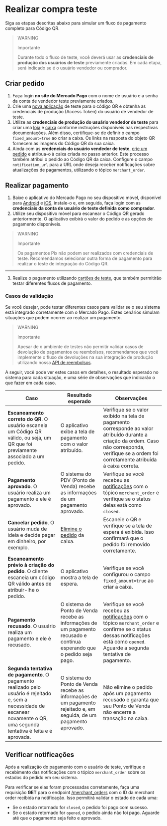 # Realizar compra teste 

Siga as etapas descritas abaixo para simular um fluxo de pagamento completo para Código QR.

> WARNING
>
> Importante
>
> Durante todo o fluxo de teste, você deverá usar as **credenciais de produção dos usuários de teste** previamente criadas. Em cada etapa, será indicado se é o usuário vendedor ou comprador.

## Criar pedido 

1. Faça login **no site do Mercado Pago** com o nome de usuário e a senha da conta de vendedor teste previamente criados. 
2. Crie uma [nova aplicação](/developers/pt/docs/qr-code/additional-content/your-integrations/dashboard) de teste para o código QR e obtenha as credenciais de produção (Access Token) do usuário de vendedor de teste. 
3. Utilize as **credenciais de produção do usuário vendedor de teste** para criar uma [loja](/developers/pt/reference/stores/_users_user_id_stores/post) e [caixa](/developers/pt/reference/pos/_pos/post) conforme instruções disponíveis nas respectivas documentações. Além disso, certifique-se de definir o campo `fixed_amount=true` ao criar a caixa. Os links na resposta do objeto QR fornecem as imagens do Código QR da sua caixa.
4. Ainda com as **credenciais do usuário vendedor de teste**, [crie um pedido](/developers/pt/reference/instore_orders_v2/_instore_qr_seller_collectors_user_id_stores_external_store_id_pos_external_pos_id_orders/put) e atribua-o à caixa criada no passo anterior. Este processo também atribui o pedido ao Código QR da caixa. Configure o campo `notification_url` para a URL onde deseja receber notificações sobre atualizações de pagamentos, utilizando o tópico `merchant_order`.

## Realizar pagamento 

1. Baixe o aplicativo do Mercado Pago no seu dispositivo móvel, disponível para [Android](https://play.google.com/store/apps/details?id=com.mercadopago.wallet&pcampaignid=web_share) e [iOS](https://apps.apple.com/br/app/mercado-pago-banco-digital/id925436649), instale-o e, em seguida, faça login com as **credenciais da conta de usuário de teste definida como comprador**.
2. Utilize seu dispositivo móvel para escanear o Código QR gerado anteriormente. O aplicativo exibirá o valor do pedido e as opções de pagamento disponíveis.

> WARNING
>
> Importante
>
>  Os pagamentos Pix não podem ser realizados com credenciais de teste. Recomendamos selecionar outra forma de pagamento para realizar o teste de integração do Código QR.
------------
3. Realize o pagamento utilizando [cartões de teste](/developers/pt/docs/qr-code/additional-content/your-integrations/test/cards), que também permitirão testar diferentes fluxos de pagamento. 

### Casos de validação 
Se você desejar, pode testar diferentes casos para validar se o seu sistema está integrado corretamente com o Mercado Pago. Estes cenários simulam situações que podem ocorrer ao realizar um pagamento. 

> WARNING
>
> Importante
>
> Apesar de o ambiente de testes não permitir validar casos de devolução de pagamentos ou reembolsos, recomendamos que você implemente o fluxo de devoluções na sua integração de produção utilizando nossa [API de reembolsos](/developers/pt/reference/chargebacks/_payments_id_refunds/post).


A seguir, você pode ver estes casos em detalhes, o resultado esperado no sistema para cada situação, e uma série de observações que indicarão o que fazer em cada caso.

| Caso | Resultado esperado | Observações |
|---|---|---|
| **Escaneamento correto do QR**. O usuário escaneia um Código QR válido, ou seja, um QR que foi previamente associado a um pedido.  | O aplicativo exibe a tela de pagamento com o valor atribuído. | Verifique se o valor exibido na tela de pagamento corresponde ao valor atribuído durante a criação da ordem. Caso não corresponda, verifique se a ordem foi corretamente atribuída à caixa correta. |
| **Pagamento aprovado**. O usuário realiza um pagamento e ele é aprovado. | O sistema do PDV (Ponto de Venda) recebe as informações de um pagamento aprovado. | Verifique se você recebeu as [notificações](/developers/pt/docs/qr-code/additional-content/your-integrations/notifications) com o tópico `merchant_order` e verifique se o status delas está como `closed`. |
| **Cancelar pedido**. O usuário muda de ideia e decide pagar em dinheiro, por exemplo. | [Elimine o pedido](/developers/pt/reference/instore_orders_v2/_instore_qr_seller_collectors_user_id_pos_external_pos_id_orders/delete) da caixa. | Escaneie o QR e verifique se a tela de espera é exibida. Isso confirmará que o pedido foi removido corretamente. |
| **Escaneamento prévio à criação do pedido**. O cliente escaneia um código QR válido antes de atribuir-lhe o pedido. | O aplicativo mostra a tela de espera. | Verifique se você configurou o campo `fixed_amount=true` ao criar a caixa. |
| **Pagamento recusado**. O usuário realiza um pagamento e ele é recusado. | O sistema de Ponto de Venda recebe as informações de um pagamento recusado e continua esperando que o pedido seja pago. | Verifique se você recebeu as [notificações](/developers/pt/docs/qr-code/additional-content/your-integrations/notifications) com o tópico `merchant_order` e confirme se o status dessas notificações está como `opened`. Aguarde a segunda tentativa de pagamento. |
| **Segunda tentativa de pagamento**. O pagamento realizado pelo usuário é rejeitado e, sem a necessidade de escanear novamente o QR, uma segunda tentativa é feita e é aprovada. | O sistema do Ponto de Venda recebe as informações de um pagamento rejeitado e, em seguida, de um pagamento aprovado. | Não elimine o pedido após um pagamento recusado e garanta que seu Ponto de Venda não encerre a transação na caixa.  |


## Verificar notificações 
Após a realização do pagamento com o usuário de teste, verifique o recebimento das notificações com o tópico `merchant_order` sobre os estados do pedido em seu sistema. 

Para verificar se elas foram processadas corretamente, faça uma requisição **GET** para o endpoint [/merchant_orders](/developers/pt/reference/merchant_orders/_merchant_orders_id/get) com o ID da merchant order recibida na notificação. Isso permitirá validar o estado de cada uma: 
 * Se o estado retornado for `closed`, o pedido foi pago com sucesso. 
 * Se o estado retornado for `opened`, o pedido ainda não foi pago. Aguarde até que o pagamento seja feito e aprovado. 

